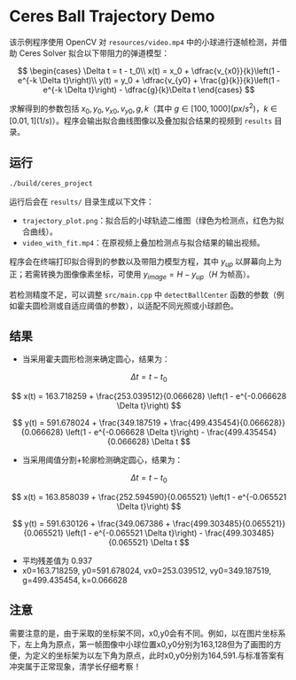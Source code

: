 # Ceres Ball Trajectory Demo

该示例程序使用 OpenCV 对 `resources/video.mp4` 中的小球进行逐帧检测，并借助 Ceres Solver 拟合以下带阻力的弹道模型：

$$
\begin{cases}
\Delta t = t - t_0\\
x(t) = x_0 + \dfrac{v_{x0}}{k}\left(1 - e^{-k \Delta t}\right)\\
y(t) = y_0 + \dfrac{v_{y0} + \frac{g}{k}}{k}\left(1 - e^{-k \Delta t}\right) - \dfrac{g}{k}\Delta t
\end{cases}
$$

求解得到的参数包括 $x_0, y_0, v_{x0}, v_{y0}, g, k$（其中 $g \in [100,1000](px/s^2)$，$k \in [0.01, 1](1/s)$）。程序会输出拟合曲线图像以及叠加拟合结果的视频到 `results` 目录。

## 运行

```bash
./build/ceres_project
```

运行后会在 `results/` 目录生成以下文件：

- `trajectory_plot.png`：拟合后的小球轨迹二维图（绿色为检测点，红色为拟合曲线）。
- `video_with_fit.mp4`：在原视频上叠加检测点与拟合结果的输出视频。

程序会在终端打印拟合得到的参数以及带阻力模型方程，其中 $y_{up}$ 以屏幕向上为正；若需转换为图像像素坐标，可使用 $y_{image} = H - y_{up}$（$H$ 为帧高）。

若检测精度不足，可以调整 `src/main.cpp` 中 `detectBallCenter` 函数的参数（例如霍夫圆检测或自适应阈值的参数），以适配不同光照或小球颜色。

## 结果
- 当采用霍夫圆形检测来确定圆心，结果为：

$$ \Delta t = t - t_0 $$

$$ x(t) = 163.718259 + \frac{253.039512}{0.066628} \left(1 - e^{-0.066628 \Delta t}\right) $$

$$ y(t) = 591.678024 + \frac{349.187519 + \frac{499.435454}{0.066628}}{0.066628} \left(1 - e^{-0.066628 \Delta t}\right) - \frac{499.435454}{0.066628} \Delta t $$

- 当采用阈值分割+轮廓检测确定圆心，结果为：

$$ \Delta t = t - t_0 $$

$$ x(t) = 163.858039 + \frac{252.594590}{0.065521} \left(1 - e^{-0.065521 \Delta t}\right) $$

$$ y(t) = 591.630126 + \frac{349.067386 + \frac{499.303485}{0.065521}}{0.065521} \left(1 - e^{-0.065521 \Delta t}\right) - \frac{499.303485}{0.065521} \Delta t $$

- 平均残差值为 0.937
- x0=163.718259, y0=591.678024, vx0=253.039512, vy0=349.187519, g=499.435454, k=0.066628
## 注意
需要注意的是，由于采取的坐标架不同，x0,y0会有不同。例如，以在图片坐标系下，左上角为原点，第一帧图像中小球位置x0,y0分别为163,128但为了画图的方便，为定义的坐标架为以左下角为原点，此时x0,y0分别为164,591.与标准答案有冲突属于正常现象，清学长仔细考察！